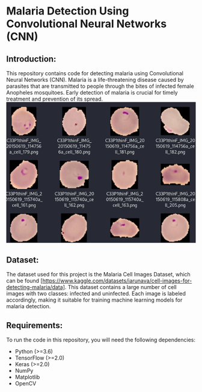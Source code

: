 # Malaria Detection Using Convolutional Neural Networks (CNN)

## Introduction:
This repository contains code for detecting malaria using Convolutional Neural Networks (CNN). Malaria is a life-threatening disease caused by parasites that are transmitted to people through the bites of infected female Anopheles mosquitoes. Early detection of malaria is crucial for timely treatment and prevention of its spread.
![cell image](cell.png)

## Dataset:
The dataset used for this project is the Malaria Cell Images Dataset, which can be found [https://www.kaggle.com/datasets/iarunava/cell-images-for-detecting-malaria/data]. This dataset contains a large number of cell images with two classes: infected and uninfected. Each image is labeled accordingly, making it suitable for training machine learning models for malaria detection.

## Requirements:
To run the code in this repository, you will need the following dependencies:
- Python (>=3.6)
- TensorFlow (>=2.0)
- Keras (>=2.0)
- NumPy
- Matplotlib
- OpenCV

